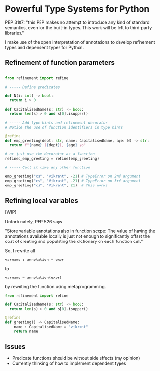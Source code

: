 # Powerful Type Systems for Python

PEP 3107: "this PEP makes no attempt to introduce any kind of standard semantics,
even for the built-in types. This work will be left to third-party libraries."

I make use of the open interpretation of annotations to
develop refinement types and dependent types for Python.

## Refinement of function parameters 

```python

from refinement import refine

# ----- Define predicates 

def N(i: int) -> bool:
  return i > 0
  
def CapitalisedName(s: str) -> bool:
  return len(s) > 0 and s[0].isupper()

# ----- Add type hints and refinement decorator
# Notice the use of function identifiers in type hints

@refine
def emp_greeting(dept: str, name: CapitalisedName, age: N) -> str:
  return f"{name} ({dept}), {age} yo"
  
# or just use the decorator as a function
refined_emp_greeting = refine(emp_greeting)

# ----- Call it like any other function

emp_greeting("cs", "vikrant", -21) # TypeError on 2nd argument
emp_greeting("cs", "Vikrant", -21) # TypeError on 3rd argument
emp_greeting("cs", "Vikrant", 21)  # This works
```

## Refining local variables

[WIP]

Unfortunately, PEP 526 says 

"Store variable annotations also in function scope: 
The value of having the annotations available locally is just
 not enough to significantly offset the cost of creating and
 populating the dictionary on each function call."

So, I rewrite all
```
varname : annotation = expr
```

to

```
varname = annotation(expr)
```

by rewriting the function using metaprogramming.


```python
from refinement import refine

def CapitalisedName(s: str) -> bool:
  return len(s) > 0 and s[0].isupper()

@refine
def greeting() -> CapitalisedName:
    name : CapitalisedName = "vikrant"
    return name
```

## Issues

- Predicate functions should be without side effects (my opinion)
- Currently thinking of how to implement dependent types

